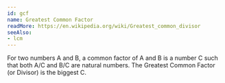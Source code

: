 ```yaml
---
id: gcf
name: Greatest Common Factor
readMore: https://en.wikipedia.org/wiki/Greatest_common_divisor
seeAlso:
- lcm
---
```


For two numbers A and B, a common factor of A and B is a number C such that both A/C and B/C are natural numbers. The Greatest Common Factor (or Divisor) is the biggest C.